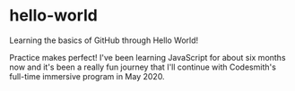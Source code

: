 # hello-world
Learning the basics of GitHub through Hello World!

Practice makes perfect! I've been learning JavaScript for about six months now and it's been a really fun journey that I'll continue with Codesmith's full-time immersive program in May 2020.

